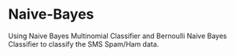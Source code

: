 # Naive-Bayes

Using Naive Bayes Multinomial Classifier and Bernoulli Naive Bayes Classifier to classify the SMS Spam/Ham data.
